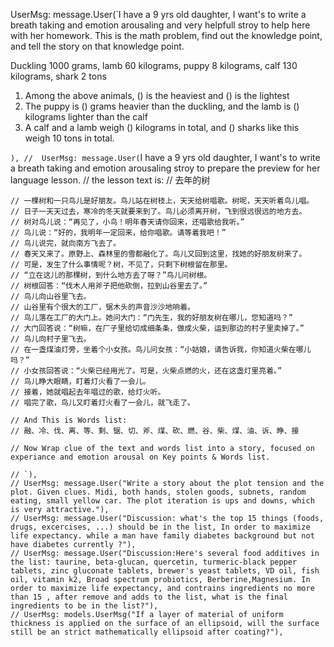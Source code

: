 UserMsg: message.User(`I have a 9 yrs old daughter, I want's to write a breath taking and emotion arousaling and very helpfull stroy to help here with her homework. 
This is the math problem, find out the knowledge point, and tell the story on that knowledge point.

Duckling 1000 grams, lamb 60 kilograms, puppy 8 kilograms, calf 130 kilograms, shark 2 tons
1. Among the above animals, () is the heaviest and () is the lightest
2. The puppy is () grams heavier than the duckling, and the lamb is () kilograms lighter than the calf
3. A calf and a lamb weigh () kilograms in total, and () sharks like this weigh 10 tons in total.

`),
	// 	UserMsg: message.User(`I have a 9 yrs old daughter, I want's to write a breath taking and emotion arousaling stroy to prepare the preview for her language lesson.
	// 	the lesson text is:
	// 	去年的树

	// 一棵树和一只鸟儿是好朋友。鸟儿站在树枝上，天天给树唱歌。树呢，天天听着鸟儿唱。
	// 日子一天天过去，寒冷的冬天就要来到了。鸟儿必须离开树，飞到很远很远的地方去。
	// 树对鸟儿说：“再见了，小鸟！明年春天请你回来，还唱歌给我听。”
	// 鸟儿说：“好的，我明年一定回来，给你唱歌。请等着我吧！”
	// 鸟儿说完，就向南方飞去了。
	// 春天又来了。原野上、森林里的雪都融化了。鸟儿又回到这里，找她的好朋友树来了。
	// 可是，发生了什么事情呢？树，不见了，只剩下树根留在那里。
	// “立在这儿的那棵树，到什么地方去了呀？”鸟儿问树根。
	// 树根回答：“伐木人用斧子把他砍倒，拉到山谷里去了。”
	// 鸟儿向山谷里飞去。
	// 山谷里有个很大的工厂，锯木头的声音沙沙地响着。
	// 鸟儿落在工厂的大门上。她问大门：“门先生，我的好朋友树在哪儿，您知道吗？”
	// 大门回答说：“树嘛，在厂子里给切成细条条，做成火柴，运到那边的村子里卖掉了。”
	// 鸟儿向村子里飞去。
	// 在一盏煤油灯旁，坐着个小女孩。鸟儿问女孩：“小姑娘，请告诉我，你知道火柴在哪儿吗？”
	// 小女孩回答说：“火柴已经用光了。可是，火柴点燃的火，还在这盏灯里亮着。”
	// 鸟儿睁大眼睛，盯着灯火看了一会儿。
	// 接着，她就唱起去年唱过的歌，给灯火听。
	// 唱完了歌，鸟儿又盯着灯火看了一会儿，就飞走了。

	// And This is Words list:
	// 融、冷、伐、离、等、剩、锯、切、斧、煤、砍、燃、谷、柴、煤、油、诉、睁、接

	// Now Wrap clue of the text and words list into a story, focused on experiance and emotion arousal on Key points & Words list.

	// `),
	// UserMsg: message.User("Write a story about the plot tension and the plot. Given clues. Midi, both hands, stolen goods, subnets, random eating, small yellow car. The plot iteration is ups and downs, which is very attractive."),
	// UserMsg: message.User("Discussion: what's the top 15 things (foods, drugs, excercises, ...) should be in the list, In order to maximize life expectancy. while a man have family diabetes background but not have diabetes currently ?"),
	// UserMsg: message.User("Discussion:Here's several food additives in the list: taurine, beta-glucan, quercetin, turmeric-black pepper tablets, zinc gluconate tablets, brewer's yeast tablets, VD oil, fish oil, vitamin k2, Broad spectrum probiotics, Berberine,Magnesium. In order to maximize life expectancy, and contrains ingredients no more than 15 , after remove and adds to the list, what is the final ingredients to be in the list?"),
	// UserMsg: models.UserMsg("If a layer of material of uniform thickness is applied on the surface of an ellipsoid, will the surface still be an strict mathematically ellipsoid after coating?"),